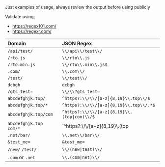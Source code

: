 Just examples of usage, always review the output before using publicly

Validate using;
* https://regex101.com/
* https://regexr.com/

| Domain                   | JSON Regex |
|:---------------------------|:------------|
| `/api/test/`             | `\\/api\\/test\\/` |
| `/rto.js`                | `\\/rto\\.js` |
| `/rto.min.js`            | `\\/rto\\.min\\.js$` |
| `.com/`                  | `\\.com\\/` |
| `/test/`                 | `\\/test\\/` |
| `dcbgh`                  | `dcbgh` |
| `/gts_test=`             | `\\/\\?gts_test=` |
| `abcdefghjk.top/`        | `^https?:\\/\\/[a-z]{8,19}\\.top\\/$` |
| `abcdefghjk.top/*`       | `^https?:\\/\\/[a-z]{8,19}\\.top\\/.*$` |
| `abcdefghjk.top/com`     | `^https?:\\/\\/[a-z]{8,19}\\.(top\|com)\\/$` |
| `abcdefghjk.top com/*`   | `^https?:\\/\\/[a-z]{8,19}\\.(top|com)\\/.*$` |
| `.net/bar/`              | `\\.net\\/bar\\/` |
| `&test_me=`              | `&test_me=` |
| `/new/` `/test/`         | `\\/(new\|test)\\/` |
| `.com` or `.net`         | `\\.(com\|net)\\/` |       


